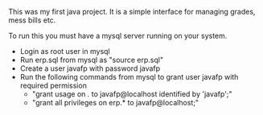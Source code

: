 This was my first java project. It is a simple interface for managing grades, mess bills etc.

To run this you must have a mysql server running on your system.

  - Login as root user in mysql
  - Run erp.sql from mysql as "source erp.sql"
  - Create a user javafp with password javafp
  - Run the following commands from mysql to grant user javafp with required permission
    - "grant usage on *.* to javafp@localhost identified by 'javafp';"
    - "grant all privileges on erp.* to javafp@localhost;"
